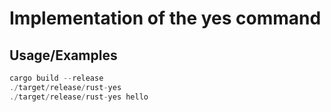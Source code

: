 # Implementation of the yes command

## Usage/Examples

```rust
cargo build --release
./target/release/rust-yes
./target/release/rust-yes hello
```
